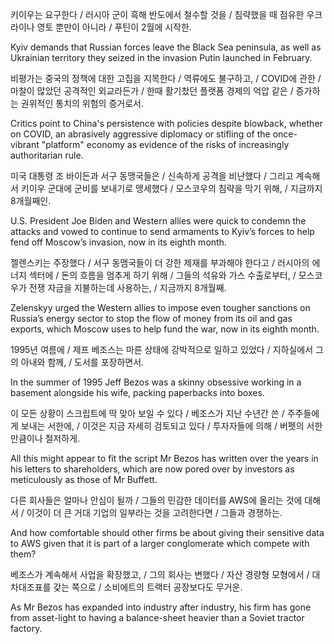 키이우는 요구한다 / 러시아 군이 흑해 반도에서 철수할 것을 / 침략했을 때 점유한 우크라이나 영토 뿐만이 아니라 / 푸틴이 2월에 시작한.

Kyiv demands that Russian forces leave the Black Sea peninsula, as well as Ukrainian territory they seized in the invasion Putin launched in February.

비평가는 중국의 정책에 대한 고집을 지목한다 / 역류에도 불구하고, / COVID에 관한 / 마찰이 많았던 공격적인 외교라든가 / 한때 활기찼던 플랫폼 경제의 억압 같은 / 증가하는 권위적인 통치의 위험의 증거로서.

Critics point to China's persistence with policies despite blowback, whether on COVID, an abrasively aggressive diplomacy or stifling of the once-vibrant "platform" economy as evidence of the risks of increasingly authoritarian rule.

미국 대통령 조 바이든과 서구 동맹국들은 / 신속하게 공격을 비난했다 / 그리고 계속해서 키이우 군대에 군비를 보내기로 맹세했다 / 모스코우의 침략을 막기 위해, / 지금까지 8개월째인.

U.S. President Joe Biden and Western allies were quick to condemn the attacks and vowed to continue to send armaments to Kyiv’s forces to help fend off Moscow’s invasion, now in its eighth month.

젤렌스키는 주장했다 / 서구 동맴국들이 더 강한 제재를 부과해야 한다고 / 러시아의 에너지 섹터에 / 돈의 흐름을 멈추게 하기 위해 / 그들의 석유와 가스 수출로부터, / 모스코우가 전쟁 자금을 지불하는데 사용하는, / 지금까지 8개월째.

Zelenskyy urged the Western allies to impose even tougher sanctions on Russia’s energy sector to stop the flow of money from its oil and gas exports, which Moscow uses to help fund the war, now in its eighth month.

1995년 여름에 / 제프 베조스는 마른 상태에 강박적으로 일하고 있었다 / 지하실에서 그의 아내와 함께, / 도서를 포장하면서.

In the summer of 1995 Jeff Bezos was a skinny obsessive working in a basement alongside his wife, packing paperbacks into boxes.

이 모든 상황이 스크립트에 딱 맞아 보일 수 있다 / 베조스가 지난 수년간 쓴 / 주주들에게 보내는 서한에, / 이것은 지금 자세히 검토되고 있다 / 투자자들에 의해 / 버펫의 서한만큼이나 철저하게. 

All this might appear to fit the script Mr Bezos has written over the years in his letters to shareholders, which are now pored over by investors as meticulously as those of Mr Buffett.

다른 회사들은 얼마나 안심이 될까 / 그들의 민감한 데이터를 AWS에 올리는 것에 대해서 / 이것이 더 큰 거대 기업의 일부라는 것을 고려한다면 / 그들과 경쟁하는.

And how comfortable should other firms be about giving their sensitive data to AWS given that it is part of a larger conglomerate which compete with them?

베조스가 계속해서 사업을 확장했고, / 그의 회사는 변했다 / 자산 경량형 모형에서 / 대차대조표를 갖는 쪽으로 / 소비에트의 트랙터 공장보다도 무거운.

As Mr Bezos has expanded into industry after industry, his firm has gone from asset-light to having a balance-sheet  heavier than a Soviet tractor factory.
